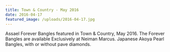 ```yaml
---
title: Town & Country - May 2016
date: 2016-04-17
featured_image: /uploads/2016-04-17.jpg
---
```

Assael Forever Bangles featured in Town & Country, May 2016. The Forever Bangles are available Exclusively at Neiman Marcus. Japanese Akoya Pearl Bangles, with or without pave diamonds. ​​